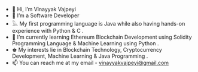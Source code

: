 - 👋 Hi, I’m Vinayyak Vajpeyi
- 👀 I’m a Software Developer
-  𓅓 My first programming language is Java while also having hands-on experience with Python & C .
- 🌱 I’m currently learning Ethereum Blockchain Development using Solidity Programming Language & Machine Learning using Python .
- ♚ My interests lie in Blockchain Technology, Cryptocurrency Development, Machine Learning & Java Programming .
- 📫 You can reach me at my email - vinayyakvajpeyi@gmail.com

<!---
vinayyak/vinayyak is a ✨ special ✨ repository because its `README.md` (this file) appears on your GitHub profile.
You can click the Preview link to take a look at your changes.
--->
